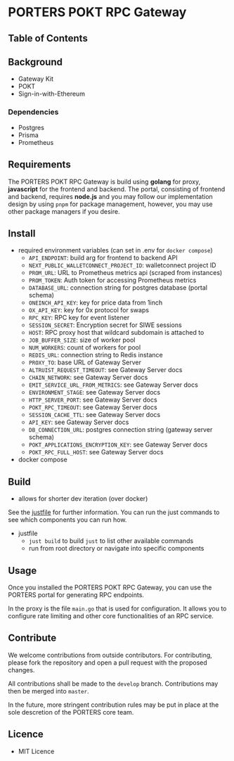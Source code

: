 # PORTERS POKT RPC Gateway

## Table of Contents

## Background

- Gateway Kit
- POKT
- Sign-in-with-Ethereum

### Dependencies

- Postgres
- Prisma
- Prometheus

## Requirements

The PORTERS POKT RPC Gateway is build using **golang** for proxy, **javascript** for the frontend and backend. The portal, consisting of frontend and backend, requires **node.js** and you may follow our implementation design by using `pnpm` for package management, however, you may use other package managers if you desire.

## Install

- required environment variables (can set in .env for `docker compose`)
    - `API_ENDPOINT`: build arg for frontend to backend API
    - `NEXT_PUBLIC_WALLETCONNECT_PROJECT_ID`: walletconnect project ID
    - `PROM_URL`: URL to Prometheus metrics api (scraped from instances)
    - `PROM_TOKEN`: Auth token for accessing Prometheus metrics
    - `DATABASE_URL`: connection string for postgres database (portal schema)
    - `ONEINCH_API_KEY`: key for price data from 1inch
    - `OX_API_KEY`: key for 0x protocol for swaps
    - `RPC_KEY`: RPC key for event listener
    - `SESSION_SECRET`: Encryption secret for SIWE sessions
    - `HOST`: RPC proxy host that wildcard subdomain is attached to
    - `JOB_BUFFER_SIZE`: size of worker pool
    - `NUM_WORKERS`: count of workers for pool
    - `REDIS_URL`: connection string to Redis instance
    - `PROXY_TO`: base URL of Gateway Server
    - `ALTRUIST_REQUEST_TIMEOUT`: see Gateway Server docs
    - `CHAIN_NETWORK`: see Gateway Server docs
    - `EMIT_SERVICE_URL_FROM_METRICS`: see Gateway Server docs
    - `ENVIRONMENT_STAGE`: see Gateway Server docs
    - `HTTP_SERVER_PORT`: see Gateway Server docs
    - `POKT_RPC_TIMEOUT`: see Gateway Server docs
    - `SESSION_CACHE_TTL`: see Gateway Server docs
    - `API_KEY`: see Gateway Server docs
    - `DB_CONNECTION_URL`: postgres connection string (gateway server schema)
    - `POKT_APPLICATIONS_ENCRYPTION_KEY`: see Gateway Server docs
    - `POKT_RPC_FULL_HOST`: see Gateway Server docs
- docker compose

## Build

- allows for shorter dev iteration (over docker)

See the [justfile](/gateway-demo/justfile) for further information. You can run the just commands to see which components you can run how.

- justfile
  - `just build` to build `just` to list other available commands
  - run from root directory or navigate into specific components

## Usage

Once you installed the PORTERS POKT RPC Gateway, you can use the PORTERS portal for generating RPC endpoints.

In the proxy is the file `main.go` that is used for configuration. It allows you to configure rate limiting and other core functionalities of an RPC service.

## Contribute

We welcome contributions from outside contributors. For contributing, please fork the repository and open a pull request with the proposed changes.

All contributions shall be made to the `develop` branch. Contributions may then be merged into `master`.

In the future, more stringent contribution rules may be put in place at the sole descretion of the PORTERS core team.

## Licence

- MIT Licence
